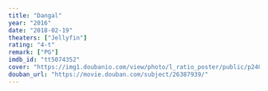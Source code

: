 ```yaml
---
title: "Dangal"
year: "2016"
date: "2018-02-19"
theaters: ["Jellyfin"]
rating: "4-t"
remark: ["PG"]
imdb_id: "tt5074352"
cover: "https://img1.doubanio.com/view/photo/l_ratio_poster/public/p2401676338.jpg"
douban_url: "https://movie.douban.com/subject/26387939/"
---
```

